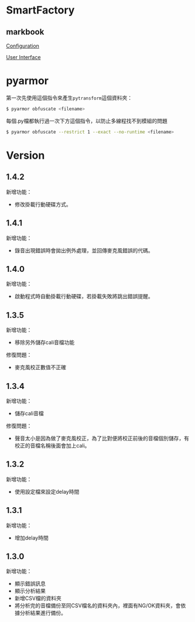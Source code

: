 # SmartFactory
## markbook
[Configuration](#Configuration)

[User Interface](#user-interface)

# pyarmor

第一次先使用這個指令來產生`pytransform`這個資料夾：
```bash
$ pyarmor obfuscate <filename>
```

每個.py檔都執行過一次下方這個指令，以防止多線程找不到模組的問題
```bash
$ pyarmor obfuscate --restrict 1 --exact --no-runtime <filename>
```

# Version

## 1.4.2
新增功能：
* 修改掛載行動硬碟方式。

## 1.4.1
新增功能：
* 錄音出現錯誤時會拋出例外處理，並回傳麥克風錯誤的代碼。

## 1.4.0
新增功能：
* 啟動程式時自動掛載行動硬碟，若掛載失敗將跳出錯誤提醒。

## 1.3.5
新增功能：
* 移除另外儲存cali音檔功能

修復問題：
* 麥克風校正數值不正確

## 1.3.4
新增功能：
* 儲存cali音檔

修復問題：
* 聲音太小是因為做了麥克風校正，為了比對便將校正前後的音檔個別儲存，有校正的音檔名稱後面會加上cali。


## 1.3.2
新增功能：
* 使用設定檔來設定delay時間


## 1.3.1
新增功能：
* 增加delay時間


## 1.3.0
新增功能：
* 顯示錯誤訊息
* 顯示分析結果
* 新增CSV檔的資料夾
* 將分析完的音檔備份至同CSV檔名的資料夾內，裡面有NG/OK資料夾，會依據分析結果進行備份。
